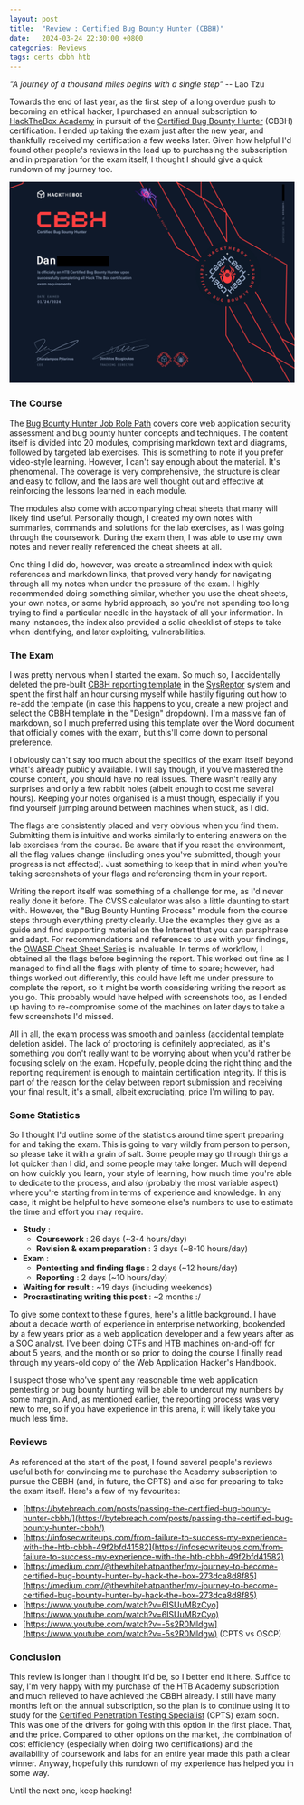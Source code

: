 ```yaml
---
layout: post
title:  "Review : Certified Bug Bounty Hunter (CBBH)"
date:   2024-03-24 22:30:00 +0800
categories: Reviews
tags: certs cbbh htb
---
```


*"A journey of a thousand miles begins with a single step"* -- Lao Tzu

Towards the end of last year, as the first step of a long overdue push to becoming an ethical hacker, I purchased an annual subscription to [HackTheBox Academy](https://academy.hackthebox.com/) in pursuit of the [Certified Bug Bounty Hunter](https://academy.hackthebox.com/preview/certifications/htb-certified-bug-bounty-hunter) (CBBH) certification. I ended up taking the exam just after the new year, and thankfully received my certification a few weeks later. Given how helpful I'd found other people's reviews in the lead up to purchasing the subscription and in preparation for the exam itself, I thought I should give a quick rundown of my journey too.

![CBBH Certificate](/assets/img/cbbh-certificate.png)

### The Course

The [Bug Bounty Hunter Job Role Path](https://academy.hackthebox.com/path/preview/bug-bounty-hunter) covers core web application security assessment and bug bounty hunter concepts and techniques. The content itself is divided into 20 modules, comprising markdown text and diagrams, followed by targeted lab exercises. This is something to note if you prefer video-style learning. However, I can't say enough about the material. It's phenomenal. The coverage is very comprehensive, the structure is clear and easy to follow, and the labs are well thought out and effective at reinforcing the lessons learned in each module.

The modules also come with accompanying cheat sheets that many will likely find useful. Personally though, I created my own notes with summaries, commands and solutions for the lab exercises, as I was going through the coursework. During the exam then, I was able to use my own notes and never really referenced the cheat sheets at all. 

One thing I did do, however, was create a streamlined index with quick references and markdown links, that proved very handy for navigating through all my notes when under the pressure of the exam. I highly recommended doing something similar, whether you use the cheat sheets, your own notes, or some hybrid approach, so you're not spending too long trying to find a particular needle in the haystack of all your information. In many instances, the index also provided a solid checklist of steps to take when identifying, and later exploiting, vulnerabilities.

### The Exam

I was pretty nervous when I started the exam. So much so, I accidentally deleted the pre-built [CBBH reporting template](https://www.hackthebox.com/blog/certification-templates) in the [SysReptor](https://docs.sysreptor.com/htb-reporting-with-sysreptor/) system and spent the first half an hour cursing myself while hastily figuring out how to re-add the template (in case this happens to you, create a new project and select the CBBH template in the "Design" dropdown). I'm a massive fan of markdown, so I much preferred using this template over the Word document that officially comes with the exam, but this'll come down to personal preference. 

I obviously can't say too much about the specifics of the exam itself beyond what's already publicly available. I will say though, if you've mastered the course content, you should have no real issues. There wasn't really any surprises and only a few rabbit holes (albeit enough to cost me several hours). Keeping your notes organised is a must though, especially if you find yourself jumping around between machines when stuck, as I did. 

The flags are consistently placed and very obvious when you find them. Submitting them is intuitive and works similarly to entering answers on the lab exercises from the course. Be aware that if you reset the environment, all the flag values change (including ones you've submitted, though your progress is not affected). Just something to keep that in mind when you're taking screenshots of your flags and referencing them in your report.

Writing the report itself was something of a challenge for me, as I'd never really done it before. The CVSS calculator was also a little daunting to start with. However, the "Bug Bounty Hunting Process" module from the course steps through everything pretty clearly. Use the examples they give as a guide and find supporting material on the Internet that you can paraphrase and adapt. For recommendations and references to use with your findings, the [OWASP Cheat Sheet Series](https://cheatsheetseries.owasp.org/) is invaluable. In terms of workflow, I obtained all the flags before beginning the report. This worked out fine as I managed to find all the flags with plenty of time to spare; however, had things worked out differently, this could have left me under pressure to complete the report, so it might be worth considering writing the report as you go. This probably would have helped with screenshots too, as I ended up having to re-compromise some of the machines on later days to take a few screenshots I'd missed.

All in all, the exam process was smooth and painless (accidental template deletion aside). The lack of proctoring is definitely appreciated, as it's something you don't really want to be worrying about when you'd rather be focusing solely on the exam. Hopefully, people doing the right thing and the reporting requirement is enough to maintain certification integrity. If this is part of the reason for the delay between report submission and receiving your final result, it's a small, albeit excruciating, price I'm willing to pay.


### Some Statistics

So I thought I'd outline some of the statistics around time spent preparing for and taking the exam. This is going to vary wildly from person to person, so please take it with a grain of salt. Some people may go through things a lot quicker than I did, and some people may take longer. Much will depend on how quickly you learn, your style of learning, how much time you're able to dedicate to the process, and also (probably the most variable aspect) where you're starting from in terms of experience and knowledge. In any case, it might be helpful to have someone else's numbers to use to estimate the time and effort you may require.

- **Study** :
	- **Coursework** : 26 days (~3-4 hours/day)
	- **Revision & exam preparation** : 3 days (~8-10 hours/day)
- **Exam** :
	- **Pentesting and finding flags** : 2 days (~12 hours/day)
	- **Reporting** : 2 days (~10 hours/day)
- **Waiting for result** : ~19 days (including weekends)
- **Procrastinating writing this post** : ~2 months :/

To give some context to these figures, here's a little background. I have about a decade worth of experience in enterprise networking, bookended by a few years prior as a web application developer and a few years after as a SOC analyst. I've been doing CTFs and HTB machines on-and-off for about 5 years, and the month or so prior to doing the course I finally read through my years-old copy of the Web Application Hacker's Handbook. 

I suspect those who've spent any reasonable time web application pentesting or bug bounty hunting will be able to undercut my numbers by some margin. And, as mentioned earlier, the reporting process was very new to me, so if you have experience in this arena, it will likely take you much less time.

### Reviews

As referenced at the start of the post, I found several people's reviews useful both for convincing me to purchase the Academy subscription to pursue the CBBH (and, in future, the CPTS) and also for preparing to take the exam itself. Here's a few of my favourites:

- [https://bytebreach.com/posts/passing-the-certified-bug-bounty-hunter-cbbh/](https://bytebreach.com/posts/passing-the-certified-bug-bounty-hunter-cbbh/)
- [https://infosecwriteups.com/from-failure-to-success-my-experience-with-the-htb-cbbh-49f2bfd41582](https://infosecwriteups.com/from-failure-to-success-my-experience-with-the-htb-cbbh-49f2bfd41582)
- [https://medium.com/@thewhitehatpanther/my-journey-to-become-certified-bug-bounty-hunter-by-hack-the-box-273dca8d8f85](https://medium.com/@thewhitehatpanther/my-journey-to-become-certified-bug-bounty-hunter-by-hack-the-box-273dca8d8f85)
- [https://www.youtube.com/watch?v=6ISUuMBzCyo](https://www.youtube.com/watch?v=6ISUuMBzCyo)
- [https://www.youtube.com/watch?v=-5s2R0Mldgw](https://www.youtube.com/watch?v=-5s2R0Mldgw) (CPTS vs OSCP)

### Conclusion

This review is longer than I thought it'd be, so I better end it here. Suffice to say, I'm very happy with my purchase of the HTB Academy subscription and much relieved to have achieved the CBBH already. I still have many months left on the annual subscription, so the plan is to continue using it to study for the [Certified Penetration Testing Specialist](https://academy.hackthebox.com/preview/certifications/htb-certified-penetration-testing-specialist) (CPTS) exam soon. This was one of the drivers for going with this option in the first place. That, and the price. Compared to other options on the market, the combination of cost efficiency (especially when doing two certifications) and the availability of coursework and labs for an entire year made this path a clear winner. Anyway, hopefully this rundown of my experience has helped you in some way.

Until the next one, keep hacking!
